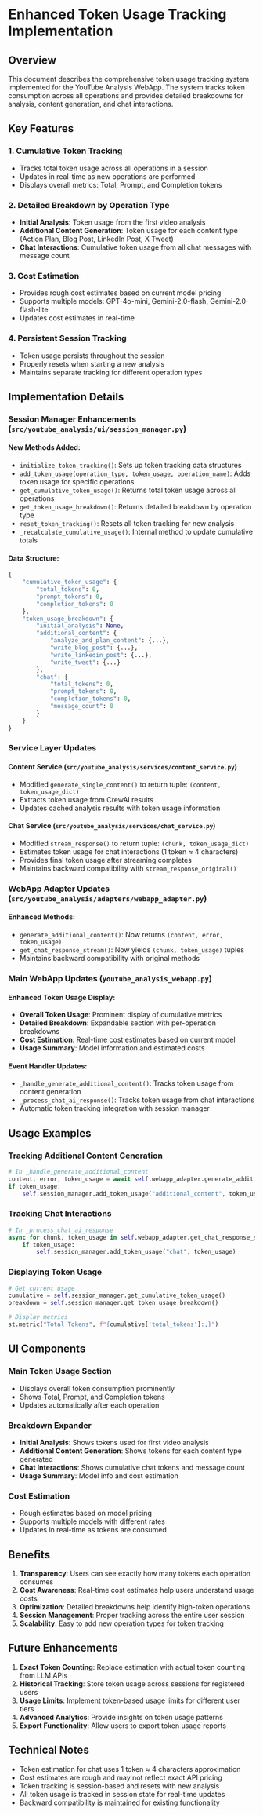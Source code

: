 # Enhanced Token Usage Tracking Implementation

## Overview

This document describes the comprehensive token usage tracking system implemented for the YouTube Analysis WebApp. The system tracks token consumption across all operations and provides detailed breakdowns for analysis, content generation, and chat interactions.

## Key Features

### 1. **Cumulative Token Tracking**
- Tracks total token usage across all operations in a session
- Updates in real-time as new operations are performed
- Displays overall metrics: Total, Prompt, and Completion tokens

### 2. **Detailed Breakdown by Operation Type**
- **Initial Analysis**: Token usage from the first video analysis
- **Additional Content Generation**: Token usage for each content type (Action Plan, Blog Post, LinkedIn Post, X Tweet)
- **Chat Interactions**: Cumulative token usage from all chat messages with message count

### 3. **Cost Estimation**
- Provides rough cost estimates based on current model pricing
- Supports multiple models: GPT-4o-mini, Gemini-2.0-flash, Gemini-2.0-flash-lite
- Updates cost estimates in real-time

### 4. **Persistent Session Tracking**
- Token usage persists throughout the session
- Properly resets when starting a new analysis
- Maintains separate tracking for different operation types

## Implementation Details

### Session Manager Enhancements (`src/youtube_analysis/ui/session_manager.py`)

#### New Methods Added:
- `initialize_token_tracking()`: Sets up token tracking data structures
- `add_token_usage(operation_type, token_usage, operation_name)`: Adds token usage for specific operations
- `get_cumulative_token_usage()`: Returns total token usage across all operations
- `get_token_usage_breakdown()`: Returns detailed breakdown by operation type
- `reset_token_tracking()`: Resets all token tracking for new analysis
- `_recalculate_cumulative_usage()`: Internal method to update cumulative totals

#### Data Structure:
```python
{
    "cumulative_token_usage": {
        "total_tokens": 0,
        "prompt_tokens": 0,
        "completion_tokens": 0
    },
    "token_usage_breakdown": {
        "initial_analysis": None,
        "additional_content": {
            "analyze_and_plan_content": {...},
            "write_blog_post": {...},
            "write_linkedin_post": {...},
            "write_tweet": {...}
        },
        "chat": {
            "total_tokens": 0,
            "prompt_tokens": 0,
            "completion_tokens": 0,
            "message_count": 0
        }
    }
}
```

### Service Layer Updates

#### Content Service (`src/youtube_analysis/services/content_service.py`)
- Modified `generate_single_content()` to return tuple: `(content, token_usage_dict)`
- Extracts token usage from CrewAI results
- Updates cached analysis results with token usage information

#### Chat Service (`src/youtube_analysis/services/chat_service.py`)
- Modified `stream_response()` to return tuple: `(chunk, token_usage_dict)`
- Estimates token usage for chat interactions (1 token ≈ 4 characters)
- Provides final token usage after streaming completes
- Maintains backward compatibility with `stream_response_original()`

### WebApp Adapter Updates (`src/youtube_analysis/adapters/webapp_adapter.py`)

#### Enhanced Methods:
- `generate_additional_content()`: Now returns `(content, error, token_usage)`
- `get_chat_response_stream()`: Now yields `(chunk, token_usage)` tuples
- Maintains backward compatibility with original methods

### Main WebApp Updates (`youtube_analysis_webapp.py`)

#### Enhanced Token Usage Display:
- **Overall Token Usage**: Prominent display of cumulative metrics
- **Detailed Breakdown**: Expandable section with per-operation breakdowns
- **Cost Estimation**: Real-time cost estimates based on current model
- **Usage Summary**: Model information and estimated costs

#### Event Handler Updates:
- `_handle_generate_additional_content()`: Tracks token usage from content generation
- `_process_chat_ai_response()`: Tracks token usage from chat interactions
- Automatic token tracking integration with session manager

## Usage Examples

### Tracking Additional Content Generation
```python
# In _handle_generate_additional_content
content, error, token_usage = await self.webapp_adapter.generate_additional_content(...)
if token_usage:
    self.session_manager.add_token_usage("additional_content", token_usage, task_key)
```

### Tracking Chat Interactions
```python
# In _process_chat_ai_response
async for chunk, token_usage in self.webapp_adapter.get_chat_response_stream(...):
    if token_usage:
        self.session_manager.add_token_usage("chat", token_usage)
```

### Displaying Token Usage
```python
# Get current usage
cumulative = self.session_manager.get_cumulative_token_usage()
breakdown = self.session_manager.get_token_usage_breakdown()

# Display metrics
st.metric("Total Tokens", f"{cumulative['total_tokens']:,}")
```

## UI Components

### Main Token Usage Section
- Displays overall token consumption prominently
- Shows Total, Prompt, and Completion tokens
- Updates automatically after each operation

### Breakdown Expander
- **Initial Analysis**: Shows tokens used for first video analysis
- **Additional Content Generation**: Shows tokens for each content type generated
- **Chat Interactions**: Shows cumulative chat tokens and message count
- **Usage Summary**: Model info and cost estimation

### Cost Estimation
- Rough estimates based on model pricing
- Supports multiple models with different rates
- Updates in real-time as tokens are consumed

## Benefits

1. **Transparency**: Users can see exactly how many tokens each operation consumes
2. **Cost Awareness**: Real-time cost estimates help users understand usage costs
3. **Optimization**: Detailed breakdowns help identify high-token operations
4. **Session Management**: Proper tracking across the entire user session
5. **Scalability**: Easy to add new operation types for token tracking

## Future Enhancements

1. **Exact Token Counting**: Replace estimation with actual token counting from LLM APIs
2. **Historical Tracking**: Store token usage across sessions for registered users
3. **Usage Limits**: Implement token-based usage limits for different user tiers
4. **Advanced Analytics**: Provide insights on token usage patterns
5. **Export Functionality**: Allow users to export token usage reports

## Technical Notes

- Token estimation for chat uses 1 token ≈ 4 characters approximation
- Cost estimates are rough and may not reflect exact API pricing
- Token tracking is session-based and resets with new analysis
- All token usage is tracked in session state for real-time updates
- Backward compatibility is maintained for existing functionality 